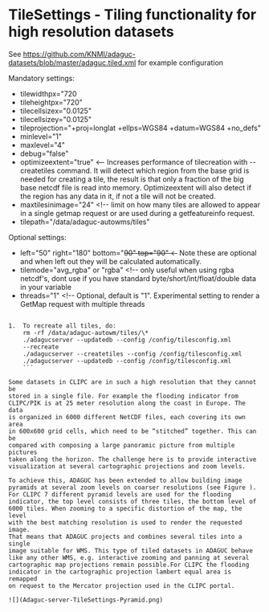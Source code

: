 TileSettings - Tiling functionality for high resolution datasets
================================================================

See https://github.com/KNMI/adaguc-datasets/blob/master/adaguc.tiled.xml
for example configuration

Mandatory settings:

-   tilewidthpx="720
-   tileheightpx="720"
-   tilecellsizex="0.0125"
-   tilecellsizey="0.0125"
-   tileprojection="+proj=longlat +ellps=WGS84 +datum=WGS84 +no\_defs"
-   minlevel="1"
-   maxlevel="4"
-   debug="false"
-   optimizeextent="true" &lt;-- Increases performance of tilecreation
    with --createtiles command. It will detect which region from the
    base grid is needed for creating a tile, the result is that only a
    fraction of the big base netcdf file is read into memory.
    Optimizeextent will also detect if the region has any data in it, if
    not a tile will not be created.
-   maxtilesinimage="24" &lt;!-- limit on how many tiles are allowed to
    appear in a single getmap request or are used during a
    getfeatureinfo request.
-   tilepath="/data/adaguc-autowms/tiles"

Optional settings:

-   left="50" right="180" bottom="~~90" top="90" &lt;-~~ Note these are
    optional and when left out they will be calculated automatically.
-   tilemode="avg\_rgba" or "rgba" &lt;!-- only useful when using rgba
    netcdf's, dont use if you have standard byte/short/int/float/double
    data in your variable
-   threads="1" &lt;!-- Optional, default is "1". Experimental setting
    to render a GetMap request with multiple threads

```

1.  To recreate all tiles, do:
    rm -rf /data/adaguc-autowm/tiles/\*
    ./adagucserver --updatedb --config /config/tilesconfig.xml
    --recreate
    ./adagucserver --createtiles --config /config/tilesconfig.xml
    ./adagucserver --updatedb --config /config/tilesconfig.xml
    ```

Some datasets in CLIPC are in such a high resolution that they cannot be
stored in a single file. For example the flooding indicator from
CLIPC/PIK is at 25 meter resolution along the coast in Europe. The data
is organized in 6000 different NetCDF files, each covering its own area
in 600x600 grid cells, which need to be “stitched” together. This can be
compared with composing a large panoramic picture from multiple pictures
taken along the horizon. The challenge here is to provide interactive
visualization at several cartographic projections and zoom levels.

To achieve this, ADAGUC has been extended to allow building image
pyramids at several zoom levels on coarser resolutions (see Figure ).
For CLIPC 7 different pyramid levels are used for the flooding
indicator, the top level consists of three tiles, the bottom level of
6000 tiles. When zooming to a specific distortion of the map, the level
with the best matching resolution is used to render the requested image.
That means that ADAGUC projects and combines several tiles into a single
image suitable for WMS. This type of tiled datasets in ADAGUC behave
like any other WMS, e.g. interactive zooming and panning at several
cartographic map projections remain possible.For CLIPC the flooding
indicator in the cartographic projection lambert equal area is remapped
on request to the Mercator projection used in the CLIPC portal.

![](Adaguc-server-TileSettings-Pyramid.png)
